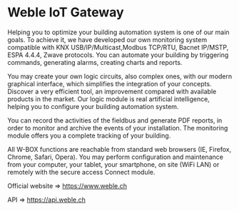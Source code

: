 # Weble IoT Gateway

Helping you to optimize your building automation system is one of our main goals. To achieve it, we have developed our own monitoring system compatible with KNX USB/IP/Multicast,Modbus TCP/RTU, Bacnet IP/MSTP, ESPA 4.4.4, Zwave protocols. You can automate your building by triggering commands, generating alarms, creating charts and reports.

You may create your own logic circuits, also complex ones, with our modern graphical interface, which simplifies the integration of your concepts. Discover a very efficient tool, an improvement compared with available products in the market. Our logic module is real artificial intelligence, helping you to configure your building automation system.

You can record the activities of the fieldbus and generate PDF reports, in order to monitor and archive the events of your installation. The monitoring module offers you a complete tracking of your building.

All W-BOX functions are reachable from standard web browsers (IE, Firefox, Chrome, Safari, Opera). You may perform configuration and maintenance from your computer, your tablet, your smartphone, on site (WiFi LAN) or remotely with the secure access Connect module.


Official website => https://www.weble.ch

API => https://api.weble.ch
